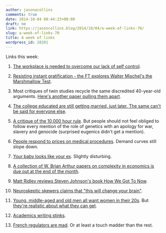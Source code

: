 ```yaml
---
author: jasonacollins
comments: true
date: 2014-10-04 08:44:23+00:00
draft: no
link: https://jasoncollins.blog/2014/10/04/a-week-of-links-70/
slug: a-week-of-links-70
title: A week of links
wordpress_id: 20201
---
```


Links this week:






	
  1. [The workplace is needed to overcome our lack of self control](http://www.nytimes.com/2014/09/28/upshot/looking-at-productivity-as-a-state-of-mind.html).

	
  2. [Resisting instant gratification - the FT explores Walter Mischel's the Marshmallow Test](http://www.ft.com/intl/cms/s/0/8bc0b116-43fe-11e4-8abd-00144feabdc0.html?siteedition=intl#axzz3F8HAZpjs).

	
  3. Most critiques of twin studies recycle the same discredited 40-year-old arguments. [Here's another paper pulling them apart](http://onlinelibrary.wiley.com/doi/10.1111/1745-9125.12049/abstract).

	
  4. [The college educated are still getting married, just later. The same can't be said for everyone else](http://fivethirtyeight.com/features/marriage-isnt-dead-yet/).

	
  5. [A critique of the 10,000 hour rule](http://www.slate.com/articles/health_and_science/science/2014/09/malcolm_gladwell_s_10_000_hour_rule_for_deliberate_practice_is_wrong_genes.2.html). But people should not feel obliged to follow every mention of the role of genetics with an apology for war, slavery and genocide (surprised eugenics didn't get a mention).

	
  6. [People respond to prices on medical procedures](http://www.nytimes.com/2014/10/02/upshot/given-choice-parents-pick-cheaper-medical-procedure-for-children.html?_r=0&abt=0002&abg=1). Demand curves still slope down.

	
  7. [Your baby looks like your ex](http://www.theguardian.com/commentisfree/2014/oct/02/baby-looks-like-ex-research?CMP=twt_gu). Slightly disturbing.

	
  8. [A collection of W. Brian Arthur papers on complexity in economics is due out at the end of the month](http://www.santafe.edu/news/item/brian-arthur-book-release-complexity-economy/).

	
  9. [Matt Ridley reviews Steven Johnson's book How We Got To Now](http://rationaloptimist.com/blog/how-we-got-to-now-%281%29.aspx).

	
  10. [Neuroskeptic skewers claims that "this will change your brain"](http://blogs.discovermagazine.com/neuroskeptic/2014/09/21/warning-this-will-change-your-brain/).

	
  11. [Young, middle-aged and old men all want women in their 20s](http://time.com/3433014/men-women-dating-mid-20s/). But [they're realistic about what they can get](http://www.psychologytoday.com/blog/sex-murder-and-the-meaning-life/201409/sex-lies-and-big-data).

	
  12. [Academics writing stinks](http://chronicle.com/article/Why-Academics-Writing-Stinks/148989?cid=megamenu).

	
  13. [French regulators are mad](http://www.ft.com/intl/cms/s/0/7467c02a-41e9-11e4-b98f-00144feabdc0.html?siteedition=intl#axzz3EZCPZ4ui). Or at least a touch madder than the rest.


